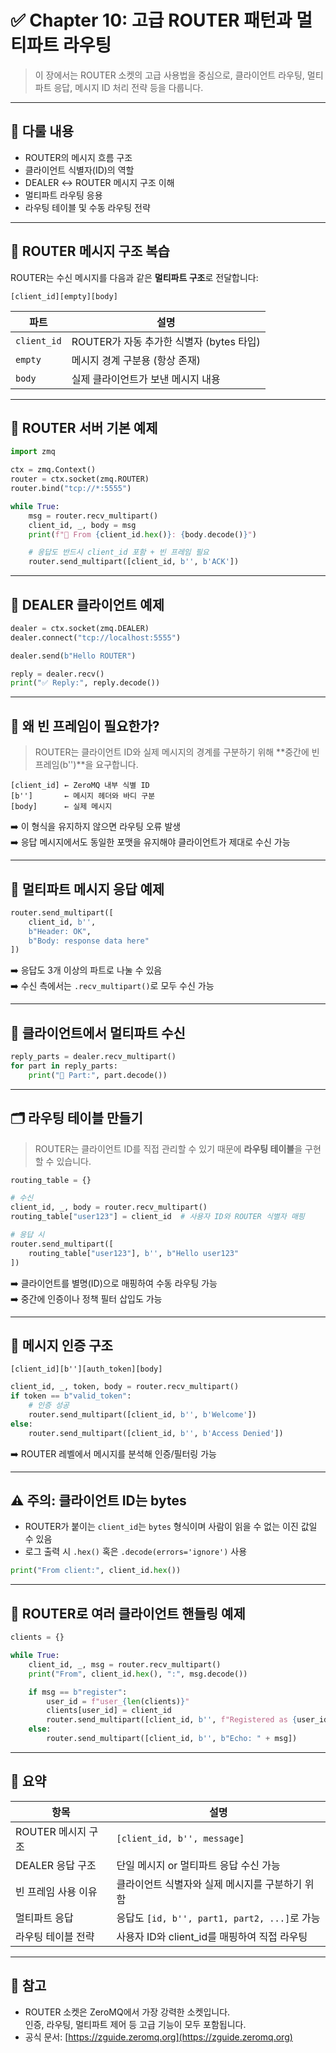 
# ✅ Chapter 10: 고급 ROUTER 패턴과 멀티파트 라우팅

> 이 장에서는 ROUTER 소켓의 고급 사용법을 중심으로, 클라이언트 라우팅, 멀티파트 응답, 메시지 ID 처리 전략 등을 다룹니다.

---

## 📌 다룰 내용

- ROUTER의 메시지 흐름 구조
- 클라이언트 식별자(ID)의 역할
- DEALER ↔ ROUTER 메시지 구조 이해
- 멀티파트 라우팅 응용
- 라우팅 테이블 및 수동 라우팅 전략

---

## 🧭 ROUTER 메시지 구조 복습

ROUTER는 수신 메시지를 다음과 같은 **멀티파트 구조**로 전달합니다:

```text
[client_id][empty][body]
```

| 파트        | 설명                                      |
|-------------|-------------------------------------------|
| `client_id` | ROUTER가 자동 추가한 식별자 (bytes 타입)   |
| `empty`     | 메시지 경계 구분용 (항상 존재)            |
| `body`      | 실제 클라이언트가 보낸 메시지 내용         |

---

## 🧪 ROUTER 서버 기본 예제

```python
import zmq

ctx = zmq.Context()
router = ctx.socket(zmq.ROUTER)
router.bind("tcp://*:5555")

while True:
    msg = router.recv_multipart()
    client_id, _, body = msg
    print(f"📨 From {client_id.hex()}: {body.decode()}")

    # 응답도 반드시 client_id 포함 + 빈 프레임 필요
    router.send_multipart([client_id, b'', b'ACK'])
```

---

## 🧪 DEALER 클라이언트 예제

```python
dealer = ctx.socket(zmq.DEALER)
dealer.connect("tcp://localhost:5555")

dealer.send(b"Hello ROUTER")

reply = dealer.recv()
print("✅ Reply:", reply.decode())
```

---

## 🧠 왜 빈 프레임이 필요한가?

> ROUTER는 클라이언트 ID와 실제 메시지의 경계를 구분하기 위해 **중간에 빈 프레임(b'')**을 요구합니다.

```text
[client_id] ← ZeroMQ 내부 식별 ID  
[b'']       ← 메시지 헤더와 바디 구분  
[body]      ← 실제 메시지
```

➡️ 이 형식을 유지하지 않으면 라우팅 오류 발생  
➡️ 응답 메시지에서도 동일한 포맷을 유지해야 클라이언트가 제대로 수신 가능

---

## 🔁 멀티파트 메시지 응답 예제

```python
router.send_multipart([
    client_id, b'',
    b"Header: OK",
    b"Body: response data here"
])
```

➡️ 응답도 3개 이상의 파트로 나눌 수 있음  
➡️ 수신 측에서는 `.recv_multipart()`로 모두 수신 가능

---

## 🧪 클라이언트에서 멀티파트 수신

```python
reply_parts = dealer.recv_multipart()
for part in reply_parts:
    print("💬 Part:", part.decode())
```

---

## 🗂 라우팅 테이블 만들기

> ROUTER는 클라이언트 ID를 직접 관리할 수 있기 때문에 **라우팅 테이블**을 구현할 수 있습니다.

```python
routing_table = {}

# 수신
client_id, _, body = router.recv_multipart()
routing_table["user123"] = client_id  # 사용자 ID와 ROUTER 식별자 매핑

# 응답 시
router.send_multipart([
    routing_table["user123"], b'', b"Hello user123"
])
```

➡️ 클라이언트를 별명(ID)으로 매핑하여 수동 라우팅 가능  
➡️ 중간에 인증이나 정책 필터 삽입도 가능

---

## 🔐 메시지 인증 구조

```text
[client_id][b''][auth_token][body]
```

```python
client_id, _, token, body = router.recv_multipart()
if token == b"valid_token":
    # 인증 성공
    router.send_multipart([client_id, b'', b'Welcome'])
else:
    router.send_multipart([client_id, b'', b'Access Denied'])
```

➡️ ROUTER 레벨에서 메시지를 분석해 인증/필터링 가능

---

## ⚠️ 주의: 클라이언트 ID는 bytes

- ROUTER가 붙이는 `client_id`는 `bytes` 형식이며 사람이 읽을 수 없는 이진 값일 수 있음
- 로그 출력 시 `.hex()` 혹은 `.decode(errors='ignore')` 사용

```python
print("From client:", client_id.hex())
```

---

## 🧪 ROUTER로 여러 클라이언트 핸들링 예제

```python
clients = {}

while True:
    client_id, _, msg = router.recv_multipart()
    print("From", client_id.hex(), ":", msg.decode())

    if msg == b"register":
        user_id = f"user_{len(clients)}"
        clients[user_id] = client_id
        router.send_multipart([client_id, b'', f"Registered as {user_id}".encode()])
    else:
        router.send_multipart([client_id, b'', b"Echo: " + msg])
```

---

## 📎 요약

| 항목                  | 설명                                          |
|-----------------------|-----------------------------------------------|
| ROUTER 메시지 구조     | `[client_id, b'', message]`                   |
| DEALER 응답 구조       | 단일 메시지 or 멀티파트 응답 수신 가능         |
| 빈 프레임 사용 이유     | 클라이언트 식별자와 실제 메시지를 구분하기 위함 |
| 멀티파트 응답         | 응답도 `[id, b'', part1, part2, ...]`로 가능   |
| 라우팅 테이블 전략     | 사용자 ID와 client_id를 매핑하여 직접 라우팅   |

---

## 📝 참고

- ROUTER 소켓은 ZeroMQ에서 가장 강력한 소켓입니다.  
  인증, 라우팅, 멀티파트 제어 등 고급 기능이 모두 포함됩니다.
- 공식 문서: [https://zguide.zeromq.org](https://zguide.zeromq.org)
